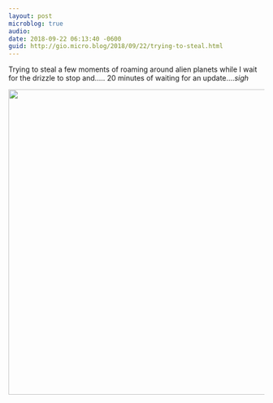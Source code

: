 ```yaml
---
layout: post
microblog: true
audio: 
date: 2018-09-22 06:13:40 -0600
guid: http://gio.micro.blog/2018/09/22/trying-to-steal.html
---
```

Trying to steal a few moments of roaming around alien planets while I wait for the drizzle to stop and..... 20 minutes of waiting for an update....*sigh*

<img src="http://microblog.stevegio.net/uploads/2018/a69b874ff9.jpg" width="600" height="600" />
